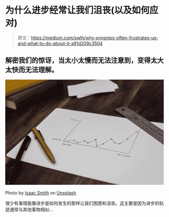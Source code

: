 # 为什么进步经常让我们沮丧(以及如何应对)

> 原文：<https://medium.com/swlh/why-progress-often-frustrates-us-and-what-to-do-about-it-a91d209c3504>

## 解密我们的惊讶，当太小太慢而无法注意到，变得太大太快而无法理解。

![](img/4f14ef729bec14339b36e52b12dba663.png)

Photo by [Isaac Smith](https://unsplash.com/@isaacmsmith?utm_source=medium&utm_medium=referral) on [Unsplash](https://unsplash.com?utm_source=medium&utm_medium=referral)

很少有事情能像进步是如何发生的那样让我们困惑和沮丧。这主要是因为进步的轨迹通常与其他事物相似…